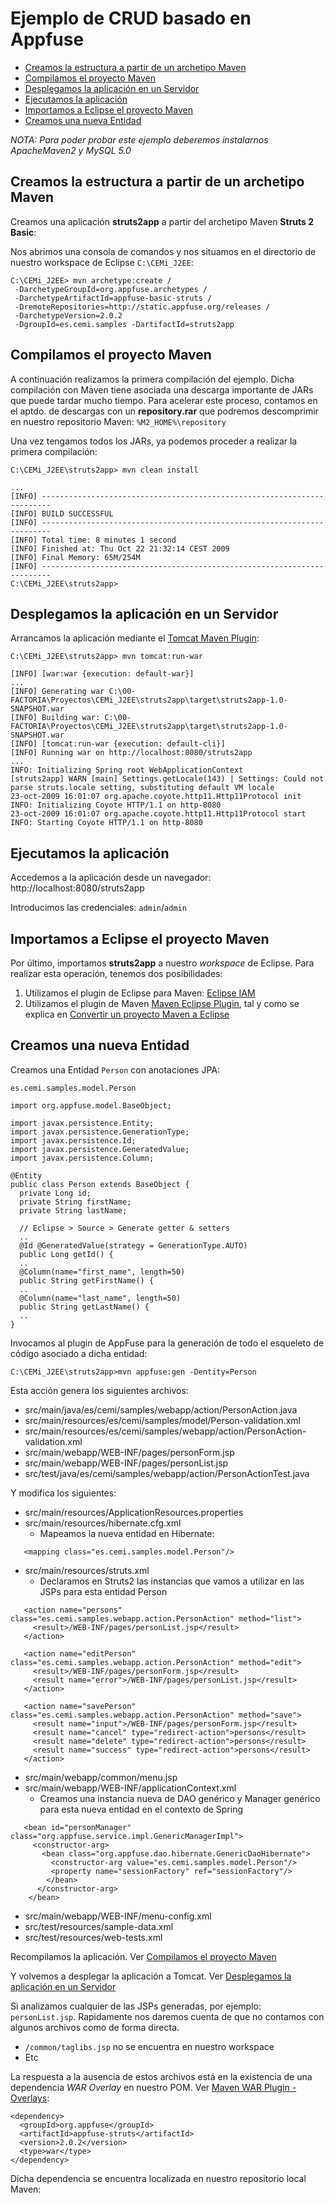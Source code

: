 # Ejemplo de CRUD basado en Appfuse #

  * [Creamos la estructura a partir de un archetipo Maven](Struts2Appfuse#Creamos_la_estructura_a_partir_de_un_archetipo_Maven.md)
  * [Compilamos el proyecto Maven](Struts2Appfuse#Compilamos_el_proyecto_Maven.md)
  * [Desplegamos la aplicación en un Servidor](Struts2Appfuse#Desplegamos_la_aplicaci&oacute;n_en_un_Servidor.md)
  * [Ejecutamos la aplicación](Struts2Appfuse#Ejecutamos_la_aplicaci&oacute;n.md)
  * [Importamos a Eclipse el proyecto Maven](Struts2Appfuse#Importamos_a_Eclipse_el_proyecto_Maven.md)
  * [Creamos una nueva Entidad](Struts2Appfuse#Creamos_una_nueva_Entidad.md)

_NOTA: Para poder probar este ejemplo deberemos instalarnos ApacheMaven2 y MySQL 5.0_

## Creamos la estructura a partir de un archetipo Maven ##

Creamos una aplicación **struts2app** a partir del archetipo Maven **Struts 2 Basic**:

Nos abrimos una consola de comandos y nos situamos en el directorio de nuestro workspace de Eclipse `C:\CEMi_J2EE`:

```
C:\CEMi_J2EE> mvn archetype:create / 
 -DarchetypeGroupId=org.appfuse.archetypes /
 -DarchetypeArtifactId=appfuse-basic-struts /
 -DremoteRepositories=http://static.appfuse.org/releases /
 -DarchetypeVersion=2.0.2 
 -DgroupId=es.cemi.samples -DartifactId=struts2app
```

## Compilamos el proyecto Maven ##

A continuación realizamos la primera compilación del ejemplo. Dicha compilación con Maven tiene asociada una descarga importante de JARs que puede tardar mucho tiempo. Para acelerar este proceso, contamos en el aptdo. de descargas con un **repository.rar** que podremos descomprimir en nuestro repositorio Maven: `%M2_HOME%\repository`

Una vez tengamos todos los JARs, ya podemos proceder a realizar la primera compilación:

```
C:\CEMi_J2EE\struts2app> mvn clean install
```

```
...
[INFO] ------------------------------------------------------------------------
[INFO] BUILD SUCCESSFUL
[INFO] ------------------------------------------------------------------------
[INFO] Total time: 8 minutes 1 second
[INFO] Finished at: Thu Oct 22 21:32:14 CEST 2009
[INFO] Final Memory: 65M/254M
[INFO] ------------------------------------------------------------------------
C:\CEMi_J2EE\struts2app>
```

## Desplegamos la aplicación en un Servidor ##

Arrancamos la aplicación mediante el [Tomcat Maven Plugin](http://mojo.codehaus.org/tomcat-maven-plugin/):

```
C:\CEMi_J2EE\struts2app> mvn tomcat:run-war
```

```
[INFO] [war:war {execution: default-war}]
...
[INFO] Generating war C:\00-FACTORIA\Proyectos\CEMi_J2EE\struts2app\target\struts2app-1.0-SNAPSHOT.war
[INFO] Building war: C:\00-FACTORIA\Proyectos\CEMi_J2EE\struts2app\target\struts2app-1.0-SNAPSHOT.war
[INFO] [tomcat:run-war {execution: default-cli}]
[INFO] Running war on http://localhost:8080/struts2app
...
INFO: Initializing Spring root WebApplicationContext
[struts2app] WARN [main] Settings.getLocale(143) | Settings: Could not parse struts.locale setting, substituting default VM locale
23-oct-2009 16:01:07 org.apache.coyote.http11.Http11Protocol init
INFO: Initializing Coyote HTTP/1.1 on http-8080
23-oct-2009 16:01:07 org.apache.coyote.http11.Http11Protocol start
INFO: Starting Coyote HTTP/1.1 on http-8080
```

## Ejecutamos la aplicación ##

Accedemos a la aplicación desde un navegador: http://localhost:8080/struts2app

Introducimos las credenciales: `admin`/`admin`

## Importamos a Eclipse el proyecto Maven ##

Por último, importamos **struts2app** a nuestro _workspace_ de Eclipse. Para realizar esta operación, tenemos dos posibilidades:
  1. Utilizamos el plugin de Eclipse para Maven: [Eclipse IAM](http://www.eclipse.org/iam/)
  1. Utilizamos el plugin de Maven [Maven Eclipse Plugin](http://maven.apache.org/plugins/maven-eclipse-plugin/), tal y como se explica en [Convertir un proyecto Maven a Eclipse](ApacheMaven2#Convertir_un_proyecto_Maven_a_Eclipse.md)

## Creamos una nueva Entidad ##

Creamos una Entidad `Person` con anotaciones JPA:

`es.cemi.samples.model.Person`
```
import org.appfuse.model.BaseObject;

import javax.persistence.Entity;
import javax.persistence.GenerationType;
import javax.persistence.Id;
import javax.persistence.GeneratedValue;
import javax.persistence.Column;

@Entity
public class Person extends BaseObject {
  private Long id;
  private String firstName;
  private String lastName;
  
  // Eclipse > Source > Generate getter & setters
  ..
  @Id @GeneratedValue(strategy = GenerationType.AUTO) 
  public Long getId() {
  ..
  @Column(name="first_name", length=50)
  public String getFirstName() {
  ..
  @Column(name="last_name", length=50)
  public String getLastName() {
  ..
}
```

Invocamos al plugin de AppFuse para la generación de todo el esqueleto de código asociado a dicha entidad:

```
C:\CEMi_J2EE\struts2app>mvn appfuse:gen -Dentity=Person
```

Esta acción genera los siguientes archivos:
  * src/main/java/es/cemi/samples/webapp/action/PersonAction.java
  * src/main/resources/es/cemi/samples/model/Person-validation.xml
  * src/main/resources/es/cemi/samples/webapp/action/PersonAction-validation.xml
  * src/main/webapp/WEB-INF/pages/personForm.jsp
  * src/main/webapp/WEB-INF/pages/personList.jsp
  * src/test/java/es/cemi/samples/webapp/action/PersonActionTest.java

Y modifica los siguientes:
  * src/main/resources/ApplicationResources.properties
  * src/main/resources/hibernate.cfg.xml
    * Mapeamos la nueva entidad en Hibernate:
```
   <mapping class="es.cemi.samples.model.Person"/>
```
  * src/main/resources/struts.xml
    * Declaramos en Struts2 las instancias que vamos a utilizar en las JSPs para esta entidad Person
```
   <action name="persons" class="es.cemi.samples.webapp.action.PersonAction" method="list">
     <result>/WEB-INF/pages/personList.jsp</result>
   </action>
   
   <action name="editPerson" class="es.cemi.samples.webapp.action.PersonAction" method="edit">
     <result>/WEB-INF/pages/personForm.jsp</result>
     <result name="error">/WEB-INF/pages/personList.jsp</result>
   </action>
   
   <action name="savePerson" class="es.cemi.samples.webapp.action.PersonAction" method="save">
     <result name="input">/WEB-INF/pages/personForm.jsp</result>
     <result name="cancel" type="redirect-action">persons</result>
     <result name="delete" type="redirect-action">persons</result>
     <result name="success" type="redirect-action">persons</result>
   </action>
```
  * src/main/webapp/common/menu.jsp
  * src/main/webapp/WEB-INF/applicationContext.xml
    * Creamos una instancia nueva de DAO genérico y Manager genérico para esta nueva entidad en el contexto de Spring
```
   <bean id="personManager" class="org.appfuse.service.impl.GenericManagerImpl">
     <constructor-arg>
       <bean class="org.appfuse.dao.hibernate.GenericDaoHibernate">
         <constructor-arg value="es.cemi.samples.model.Person"/>
         <property name="sessionFactory" ref="sessionFactory"/>
        </bean>
      </constructor-arg>
    </bean>
```
  * src/main/webapp/WEB-INF/menu-config.xml
  * src/test/resources/sample-data.xml
  * src/test/resources/web-tests.xml

Recompilamos la aplicación. Ver [Compilamos el proyecto Maven](Struts2#Compilamos_el_proyecto_Maven.md)

Y volvemos a desplegar la aplicación a Tomcat. Ver [Desplegamos la aplicación en un Servidor](Struts2#Desplegamos_la_aplicaci&oacute;n_en_un_Servidor.md)

Si analizamos cualquier de las JSPs generadas, por ejemplo: `personList.jsp`. Rapidamente nos daremos cuenta de que no contamos con algunos archivos como de forma directa.
  * `/common/taglibs.jsp` no se encuentra en nuestro workspace
  * Etc

La respuesta a la ausencia de estos archivos está en la existencia de una dependencia _WAR Overlay_ en nuestro POM. Ver [Maven WAR Plugin - Overlays](http://maven.apache.org/plugins/maven-war-plugin/overlays.html):

```
<dependency>
  <groupId>org.appfuse</groupId>
  <artifactId>appfuse-struts</artifactId>
  <version>2.0.2</version>
  <type>war</type>
</dependency>
```

Dicha dependencia se encuentra localizada en nuestro repositorio local Maven:
